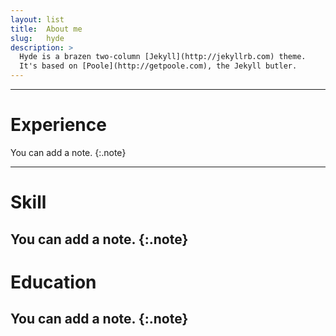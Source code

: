 ```yaml
---
layout: list
title:  About me
slug:   hyde
description: >
  Hyde is a brazen two-column [Jekyll](http://jekyllrb.com) theme.
  It's based on [Poole](http://getpoole.com), the Jekyll butler.
---
```

---
# Experience

You can add a note.
{:.note}


---
# Skill

You can add a note.
{:.note}
---
# Education

You can add a note.
{:.note}
---
